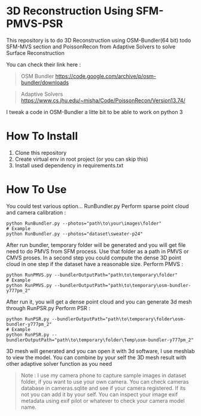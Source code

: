 # 3D Reconstruction Using SFM-PMVS-PSR

This repository is to do 3D Reconstruction using OSM-Bundler(64 bit) todo SFM-MVS section and PoissonRecon from Adaptive Solvers to solve Surface Reconstruction

You can check their link here :
> OSM Bundler
> https://code.google.com/archive/p/osm-bundler/downloads

> Adaptive Solvers
> https://www.cs.jhu.edu/~misha/Code/PoissonRecon/Version13.74/

I tweak a code in OSM-Bundler a litte bit to be able to work on python 3

# How To Install
1. Clone this repository
2. Create virtual env in root project (or you can skip this)
3. Install used dependency in requirements.txt

# How To Use
You could test various option... RunBundler.py
Perform sparse point cloud and camera calibration :
```
python RunBundler.py --photos="path\to\your\images\folder"
# Example
python RunBundler.py --photos="dataset\sweater-p24"
```

After run bundler, temporary folder will be generated and you will get file need to do PMVS from SFM process. Use that folder as a path in PMVS or CMVS proses. In a second step you could compute the dense 3D point cloud in one step if the dataset have a reasonable size.
Perform PMVS :
```
python RunPMVS.py --bundlerOutputPath="path\to\temporary\folder"
# Example
python RunPMVS.py --bundlerOutputPath="path\to\temporary\osm-bundler-y777pm_2"
```

After run it, you will get a dense point cloud and you can generate 3d mesh through RunPSR.py
Perform PSR :
```
python RunPSR.py --bundlerOutputPath="path\to\temporary\folder\osm-bundler-y777pm_2"
# Example
python RunPSR.py --bundlerOutputPath="path\to\temporary\folder\Temp\osm-bundler-y777pm_2"
```
3D mesh will generated and you can open it with 3d software, I use meshlab to view the model. You can combine by your self the 3D mesh result with other adaptive solver function as you need

> Note : I use my camera phone to capture sample images in dataset folder, if you want to use your own camera. You can check cameras database in cameras.sqlite and see if your camera registered. If its not you can add it by your self. You can inspect your image exif metadata using exif pilot or whatever to check your camera model name.
